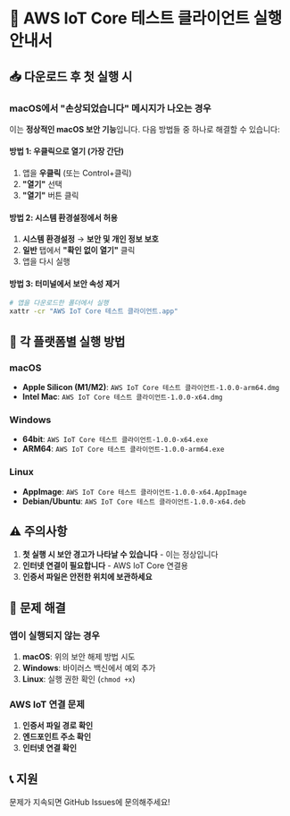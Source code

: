 # 🚀 AWS IoT Core 테스트 클라이언트 실행 안내서

## 📥 다운로드 후 첫 실행 시

### **macOS에서 "손상되었습니다" 메시지가 나오는 경우**

이는 **정상적인 macOS 보안 기능**입니다. 다음 방법들 중 하나로 해결할 수 있습니다:

#### **방법 1: 우클릭으로 열기 (가장 간단)**
1. 앱을 **우클릭** (또는 Control+클릭)
2. **"열기"** 선택
3. **"열기"** 버튼 클릭

#### **방법 2: 시스템 환경설정에서 허용**
1. **시스템 환경설정** → **보안 및 개인 정보 보호**
2. **일반** 탭에서 **"확인 없이 열기"** 클릭
3. 앱을 다시 실행

#### **방법 3: 터미널에서 보안 속성 제거**
```bash
# 앱을 다운로드한 폴더에서 실행
xattr -cr "AWS IoT Core 테스트 클라이언트.app"
```

## 🎯 **각 플랫폼별 실행 방법**

### **macOS**
- **Apple Silicon (M1/M2)**: `AWS IoT Core 테스트 클라이언트-1.0.0-arm64.dmg`
- **Intel Mac**: `AWS IoT Core 테스트 클라이언트-1.0.0-x64.dmg`

### **Windows**
- **64bit**: `AWS IoT Core 테스트 클라이언트-1.0.0-x64.exe`
- **ARM64**: `AWS IoT Core 테스트 클라이언트-1.0.0-arm64.exe`

### **Linux**
- **AppImage**: `AWS IoT Core 테스트 클라이언트-1.0.0-x64.AppImage`
- **Debian/Ubuntu**: `AWS IoT Core 테스트 클라이언트-1.0.0-x64.deb`

## ⚠️ **주의사항**

1. **첫 실행 시 보안 경고가 나타날 수 있습니다** - 이는 정상입니다
2. **인터넷 연결이 필요합니다** - AWS IoT Core 연결용
3. **인증서 파일은 안전한 위치에 보관하세요**

## 🔧 **문제 해결**

### **앱이 실행되지 않는 경우**
1. **macOS**: 위의 보안 해제 방법 시도
2. **Windows**: 바이러스 백신에서 예외 추가
3. **Linux**: 실행 권한 확인 (`chmod +x`)

### **AWS IoT 연결 문제**
1. **인증서 파일 경로 확인**
2. **엔드포인트 주소 확인**
3. **인터넷 연결 확인**

## 📞 **지원**

문제가 지속되면 GitHub Issues에 문의해주세요!
